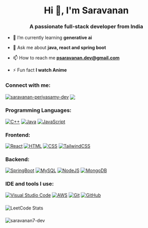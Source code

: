 <h1 align="center">Hi 👋, I'm Saravanan</h1>
<h3 align="center">A passionate full-stack developer from India</h3>

- 🌱 I’m currently learning **generative ai**

- 💬 Ask me about **java, react and spring boot**

- 📫 How to reach me **psaravanan.dev@gmail.com**

- ⚡ Fun fact **I watch Anime**

<h3 align="left">Connect with me:</h3>
<p align="left">
<a href="https://linkedin.com/in/saravanan-periyasamy-dev" target="blank"><img align="center" src="https://img.shields.io/badge/LinkedIn-0A66C2?style=flat&logo=linkedin&logoColor=white" alt="saravanan-periyasamy-dev"/></a>
<a href="https://www.leetcode.com/saravanan_dev_" target="blank"><img align="center" src="https://img.shields.io/badge/-LeetCode-FFA116?style=flat&logo=LeetCode&logoColor=black" /></a>
</p>

<h3 align="left">Programming Languages:</h3>
<p>
    <a href="#"><img alt="C++" src="https://img.shields.io/badge/C++%20-%2300599C.svg?logo=c%2B%2B&logoColor=white"></a>    
    <a href="#"><img alt="Java" src="https://img.shields.io/badge/Java-%23007396.svg?logo=java&logoColor=white"></a>
    <a href="#"><img alt="JavaScript" src="https://img.shields.io/badge/JavaScript%20-%23F7DF1E.svg?logo=javascript&logoColor=black"></a>
<p>

<h3 align="left">Frontend:</h3>
<p>
    <a href="#"><img alt="React" src="https://img.shields.io/badge/React%20-%2320232a.svg?logo=react&logoColor=%2361DAFB"></a>
    <a href="#"><img alt="HTML" src="https://img.shields.io/badge/HTML5-E34F26?style=flat&logo=html5&logoColor=white"></a>
    <a href="#"><img alt="CSS" src="https://img.shields.io/badge/CSS3-1572B6?style=flat&logo=css3&logoColor=white"></a>
    <a href="#"><img alt="TailwindCSS" src="https://img.shields.io/badge/Tailwind_CSS-grey?style=flat&logo=tailwind-css&logoColor=38B2AC"></a>
<p>

<h3 align="left">Backend:</h3>
<p>
  <a href="#"><img alt="SpringBoot" src="https://img.shields.io/badge/Spring%20Boot-6DB33F?style=fLAT&logo=springboot&logoColor=white"></a>
  <a href="#"><img alt="MySQL" src="https://img.shields.io/badge/MySQL-4479A1?style=flat&logo=mysql&logoColor=white"></a>
  <a href="#"><img alt="NodeJS" src="https://img.shields.io/badge/Node.js%20-%2343853D.svg?logo=node.js&logoColor=white"></a>
  <a href="#"><img alt="MongoDB" src ="https://img.shields.io/badge/MongoDB-%234ea94b.svg?logo=mongodb&logoColor=white"></a>
</p>

<h3 align="left">IDE and tools I use:</h3>
<p>
  <a href="#"><img alt="Visual Studio Code" src="https://img.shields.io/badge/Visual%20Studio%20Code-0078d7.svg?logo=visual-studio-code&logoColor=white"></a>
  <a href="#"><img alt="AWS" src="https://img.shields.io/badge/AWS-232F3E?style=flat&logo=amazonwebservices&logoColor=white"></a>
  <a href="#"><img alt="Git" src="https://img.shields.io/badge/Git%20-%23F05033.svg?logo=git&logoColor=white"></a>
    <a href="#"><img alt="GitHub" src="https://img.shields.io/badge/GitHub-181717?style=flat&logo=github&logoColor=white"></a>
</p>

###

![LeetCode Stats](https://leetcard.jacoblin.cool/saravanan_dev_?theme=dark&font=Abel&ext=heatmap)

###

<p><img align="center" src="https://github-readme-stats.vercel.app/api/top-langs?username=saravanan7-dev&show_icons=true&locale=en&layout=compact" alt="saravanan7-dev" /></p>

